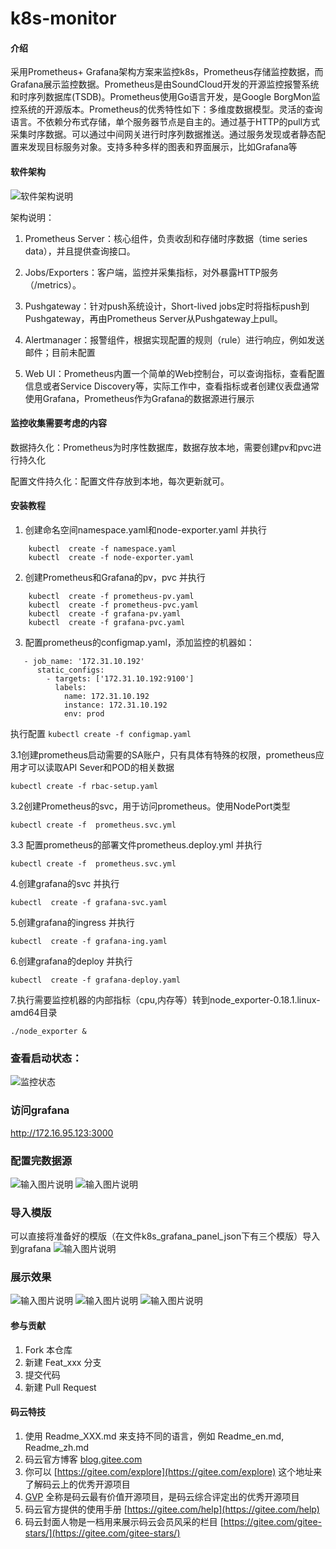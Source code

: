 # k8s-monitor

#### 介绍
采用Prometheus+ Grafana架构方案来监控k8s，Prometheus存储监控数据，而Grafana展示监控数据。Prometheus是由SoundCloud开发的开源监控报警系统和时序列数据库(TSDB)。Prometheus使用Go语言开发，是Google BorgMon监控系统的开源版本。Prometheus的优秀特性如下：多维度数据模型。灵活的查询语言。不依赖分布式存储，单个服务器节点是自主的。通过基于HTTP的pull方式采集时序数据。可以通过中间网关进行时序列数据推送。通过服务发现或者静态配置来发现目标服务对象。支持多种多样的图表和界面展示，比如Grafana等

#### 软件架构
![软件架构说明](https://images.gitee.com/uploads/images/2019/0820/092914_b5549966_435593.png "图片2.png")

架构说明：

1. Prometheus Server：核心组件，负责收刮和存储时序数据（time series data），并且提供查询接口。

2. Jobs/Exporters：客户端，监控并采集指标，对外暴露HTTP服务（/metrics）。

3. Pushgateway：针对push系统设计，Short-lived jobs定时将指标push到Pushgateway，再由Prometheus Server从Pushgateway上pull。

4. Alertmanager：报警组件，根据实现配置的规则（rule）进行响应，例如发送邮件；目前未配置

5. Web UI：Prometheus内置一个简单的Web控制台，可以查询指标，查看配置信息或者Service Discovery等，实际工作中，查看指标或者创建仪表盘通常使用Grafana，Prometheus作为Grafana的数据源进行展示

#### 监控收集需要考虑的内容

数据持久化：Prometheus为时序性数据库，数据存放本地，需要创建pv和pvc进行持久化

配置文件持久化：配置文件存放到本地，每次更新就可。
#### 安装教程

1. 创建命名空间namespace.yaml和node-exporter.yaml 并执行
   
```
    kubectl  create -f namespace.yaml
    kubectl  create -f node-exporter.yaml
```

2. 创建Prometheus和Grafana的pv，pvc 并执行
	
```
    kubectl  create -f prometheus-pv.yaml
    kubectl  create -f prometheus-pvc.yaml
    kubectl  create -f grafana-pv.yaml
    kubectl  create -f grafana-pvc.yaml
```

3. 配置prometheus的configmap.yaml，添加监控的机器如：
```
   - job_name: '172.31.10.192'
      static_configs:
        - targets: ['172.31.10.192:9100']
          labels:
            name: 172.31.10.192
            instance: 172.31.10.192
            env: prod
```
   执行配置 
    `kubectl create -f configmap.yaml`

  3.1创建prometheus启动需要的SA账户，只有具体有特殊的权限，prometheus应用才可以读取API Sever和POD的相关数据

	kubectl create -f rbac-setup.yaml

  3.2创建Prometheus的svc，用于访问prometheus。使用NodePort类型

	kubectl create -f  prometheus.svc.yml

  3.3 配置prometheus的部署文件prometheus.deploy.yml 并执行

	kubectl create -f  prometheus.svc.yml

4.创建grafana的svc 并执行

	kubectl  create -f grafana-svc.yaml

5.创建grafana的ingress 并执行

	kubectl  create -f grafana-ing.yaml

6.创建grafana的deploy 并执行

	kubectl  create -f grafana-deploy.yaml

7.执行需要监控机器的内部指标（cpu,内存等）转到node_exporter-0.18.1.linux-amd64目录

    ./node_exporter &


### 查看启动状态：
![监控状态](https://images.gitee.com/uploads/images/2019/0820/100859_e6ce5bab_435593.png "QQ截图20190820100844.png")

### 访问grafana

http://172.16.95.123:3000


### 配置完数据源
![输入图片说明](https://images.gitee.com/uploads/images/2019/0820/101456_0d2f51e7_435593.png "QQ截图1.png")
![输入图片说明](https://images.gitee.com/uploads/images/2019/0820/101846_192682da_435593.png "QQ截图2.png")

### 导入模版

可以直接将准备好的模版（在文件k8s_grafana_panel_json下有三个模版）导入到grafana
![输入图片说明](https://images.gitee.com/uploads/images/2019/0820/102036_835c6102_435593.png "微信图片3.png")

### 展示效果

![输入图片说明](https://images.gitee.com/uploads/images/2019/0820/102516_2299479d_435593.png "QQ截图11.png")
![输入图片说明](https://images.gitee.com/uploads/images/2019/0820/102502_bf497155_435593.png "QQ截图22.png")
![输入图片说明](https://images.gitee.com/uploads/images/2019/0820/102533_e26d796e_435593.png "QQ截图33.png")

#### 参与贡献

1. Fork 本仓库
2. 新建 Feat_xxx 分支
3. 提交代码
4. 新建 Pull Request


#### 码云特技

1. 使用 Readme\_XXX.md 来支持不同的语言，例如 Readme\_en.md, Readme\_zh.md
2. 码云官方博客 [blog.gitee.com](https://blog.gitee.com)
3. 你可以 [https://gitee.com/explore](https://gitee.com/explore) 这个地址来了解码云上的优秀开源项目
4. [GVP](https://gitee.com/gvp) 全称是码云最有价值开源项目，是码云综合评定出的优秀开源项目
5. 码云官方提供的使用手册 [https://gitee.com/help](https://gitee.com/help)
6. 码云封面人物是一档用来展示码云会员风采的栏目 [https://gitee.com/gitee-stars/](https://gitee.com/gitee-stars/)